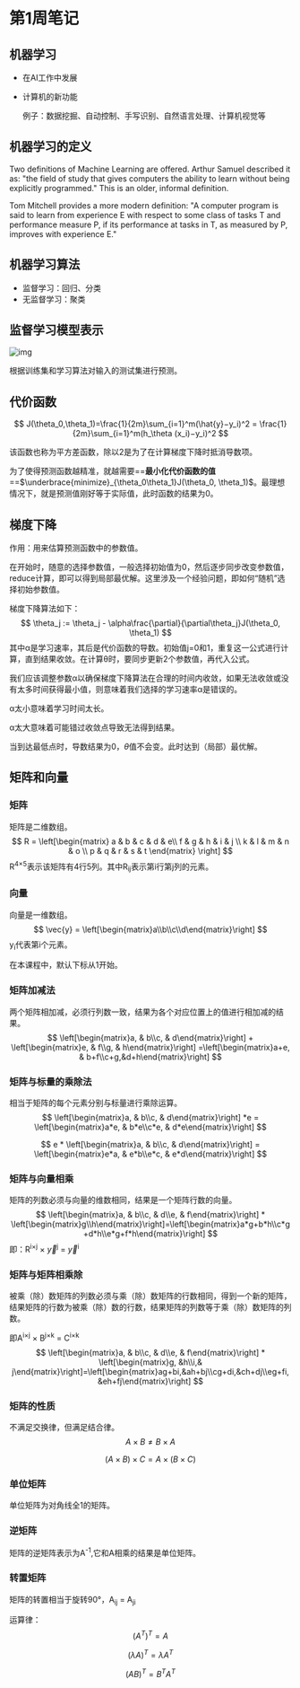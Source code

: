 # 第1周笔记

## 机器学习

+ 在AI工作中发展

+ 计算机的新功能

  例子：数据挖掘、自动控制、手写识别、自然语言处理、计算机视觉等



## 机器学习的定义

Two definitions of Machine Learning are offered. Arthur Samuel described it as: "the field of study that gives computers the ability to learn without being explicitly programmed." This is an older, informal definition.

Tom Mitchell provides a more modern definition: "A computer program is said to learn from experience E with respect to some class of tasks T and performance measure P, if its performance at tasks in T, as measured by P, improves with experience E."



## 机器学习算法

+ 监督学习：回归、分类
+ 无监督学习：聚类



## 监督学习模型表示

![img](https://d3c33hcgiwev3.cloudfront.net/imageAssetProxy.v1/H6qTdZmYEeaagxL7xdFKxA_2f0f671110e8f7446bb2b5b2f75a8874_Screenshot-2016-10-23-20.14.58.png?expiry=1597363200000&hmac=isxhrRi5ba3ZL6UwvJza_wztT3w00GV8zt1ycedpY1k)

根据训练集和学习算法对输入的测试集进行预测。



## 代价函数

$$
J(\theta_0,\theta_1)=\frac{1}{2m}\sum_{i=1}^m(\hat{y}−y_i)^2 = \frac{1}{2m}\sum_{i=1}^m(h_\theta (x_i)−y_i)^2
$$

该函数也称为平方差函数，除以2是为了在计算梯度下降时抵消导数项。

为了使得预测函数越精准，就越需要==**最小化代价函数的值**==$\underbrace{minimize}_{\theta_0\theta_1}J(\theta_0, \theta_1)$。最理想情况下，就是预测值刚好等于实际值，此时函数的结果为0。



## 梯度下降

作用：用来估算预测函数中的参数值。

在开始时，随意的选择参数值，一般选择初始值为0，然后逐步同步改变参数值，reduce计算，即可以得到局部最优解。这里涉及一个经验问题，即如何“随机”选择初始参数值。

梯度下降算法如下：
$$
\theta_j := \theta_j - \alpha\frac{\partial}{\partial\theta_j}J(\theta_0, \theta_1)
$$
其中α是学习速率，其后是代价函数的导数。初始值j=0和1，重复这一公式进行计算，直到结果收敛。在计算θ时，要同步更新2个参数值，再代入公式。

我们应该调整参数α以确保梯度下降算法在合理的时间内收敛，如果无法收敛或没有太多时间获得最小值，则意味着我们选择的学习速率α是错误的。

α太小意味着学习时间太长。

α太大意味着可能错过收敛点导致无法得到结果。

当到达最低点时，导数结果为0，$\theta$值不会变。此时达到（局部）最优解。

## 矩阵和向量

### 矩阵

矩阵是二维数组。
$$
R = \left[\begin{matrix} a & b & c & d & e\\ f & g & h & i & j \\ k & l & m & n & o \\ p & q & r & s & t \end{matrix} \right]
$$
R<sup>4$\times$5</sup>表示该矩阵有4行5列。其中R<sub>ij</sub>表示第i行第j列的元素。

### 向量

向量是一维数组。
$$
\vec{y} = \left[\begin{matrix}a\\b\\c\\d\end{matrix}\right]
$$
y<sub>i</sub>代表第i个元素。

在本课程中，默认下标从1开始。

### 矩阵加减法

两个矩阵相加减，必须行列数一致，结果为各个对应位置上的值进行相加减的结果。
$$
\left[\begin{matrix}a, & b\\c, & d\end{matrix}\right] + \left[\begin{matrix}e, & f\\g, & h\end{matrix}\right] =\left[\begin{matrix}a+e, & b+f\\c+g,&d+h\end{matrix}\right]
$$

### 矩阵与标量的乘除法

相当于矩阵的每个元素分别与标量进行乘除运算。
$$
\left[\begin{matrix}a, & b\\c, & d\end{matrix}\right] *e = \left[\begin{matrix}a*e, & b*e\\c*e, & d*e\end{matrix}\right]
$$

$$
e * \left[\begin{matrix}a, & b\\c, & d\end{matrix}\right] = \left[\begin{matrix}e*a, & e*b\\e*c, & e*d\end{matrix}\right]
$$

### 矩阵与向量相乘

矩阵的列数必须与向量的维数相同，结果是一个矩阵行数的向量。
$$
\left[\begin{matrix}a, & b\\c, & d\\e, & f\end{matrix}\right] * \left[\begin{matrix}g\\h\end{matrix}\right]=\left[\begin{matrix}a*g+b*h\\c*g+d*h\\e*g+f*h\end{matrix}\right]
$$
即：R<sup>i$\times$j</sup>  $\times$ $\vec{y}$<sup>j</sup> = $\vec{y}$<sup>i</sup>

### 矩阵与矩阵相乘除

被乘（除）数矩阵的列数必须与乘（除）数矩阵的行数相同，得到一个新的矩阵，结果矩阵的行数为被乘（除）数的行数，结果矩阵的列数等于乘（除）数矩阵的列数。

即A<sup>i$\times$j</sup> $\times$ B<sup>j$\times$k</sup> = C<sup>i$\times$k</sup>
$$
\left[\begin{matrix}a, & b\\c, & d\\e, & f\end{matrix}\right] * \left[\begin{matrix}g, &h\\i,& j\end{matrix}\right]=\left[\begin{matrix}ag+bi,&ah+bj\\cg+di,&ch+dj\\eg+fi,&eh+fj\end{matrix}\right]
$$

### 矩阵的性质

不满足交换律，但满足结合律。
$$
A \times B ≠ B \times A
$$

$$
(A \times B) \times C = A \times (B \times C)
$$

### 单位矩阵

单位矩阵为对角线全1的矩阵。

### 逆矩阵

矩阵的逆矩阵表示为A<sup>-1</sup>,它和A相乘的结果是单位矩阵。

### 转置矩阵

矩阵的转置相当于旋转90°，A<sub>ij</sub> = A<sub>ji</sub> 

运算律：
$$
(A^T)^T=A
$$

$$
(\lambda A)^T=\lambda A^T
$$

$$
(AB)^T=B^TA^T
$$

